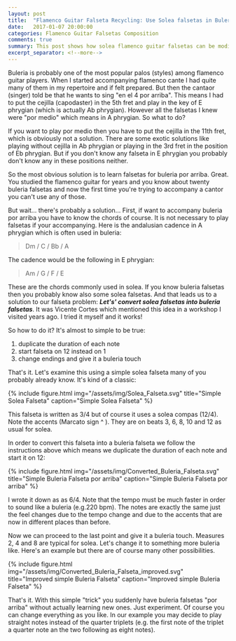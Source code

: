 ```yaml
---
layout: post
title:  "Flamenco Guitar Falseta Recycling: Use Solea falsetas in Buleria"
date:   2017-01-07 20:00:00
categories: Flamenco Guitar Falsetas Composition
comments: true
summary: This post shows how solea flamenco guitar falsetas can be modified in order to be used in buleria. 
excerpt_separator: <!--more-->
---
```


Buleria is probably one of the most popular palos (styles) among flamenco guitar players. When I started accompanying flamenco cante I had quite many of them in my repertoire and if felt prepared. But then the cantaor (singer) told be that he wants to sing "en el 4 por arriba". This means I had to put the cejilla (capodaster) in the 5th fret and play in the key of E phrygian (which is actually Ab phrygian). However all the falsetas I knew were "por medio" which means in A phrygian. So what to do? 
<!--more-->
If you want to play por medio then you have to put the cejilla in the 11th fret, which is obviously not a solution. There are some exotic solutions like playing without cejilla in Ab phrygian or playing in the 3rd fret in the position of Eb phrygian. But if you don't know any falseta in E phrygian you probably don't know any in these positions neither.

So the most obvious solution is to learn falsetas for buleria por arriba. Great. You studied the flamenco guitar for years and you know about twenty buleria falsetas and now the first time you're trying to accompany a cantor you can't use any of those.

But wait... there's probably a solution... First, if want to accompany buleria por arriba you have to know the chords of course. It is not necessary to play falsetas if your accompanying. Here is the andalusian cadence in A phrygian which is often used in buleria:

> Dm / C / Bb / A

The cadence would be the following in E phrygian:

> Am / G / F / E

These are the chords commonly used in solea. If you know buleria falsetas then you probably know also some solea falsetas. And that leads us to a solution to our falseta problem: ***Let's' convert solea falsetas into buleria falsetas***. It was Vicente Cortes which mentioned this idea in a workshop I visited years ago. I tried it myself and it works!

So how to do it? It's almost to simple to be true:

1. duplicate the duration of each note
2. start falseta on 12 instead on 1
3. change endings and give it a buleria touch

That's it. Let's examine this using a simple solea falseta many of you probably already know. It's kind of a classic:

{% include figure.html
            img="/assets/img/Solea_Falseta.svg"
            title="Simple Solea Falseta"
            caption="Simple Solea Falseta" %}


This falseta is written as 3/4 but of course it uses a solea compas (12/4). Note the accents (Marcato sign ^ ). They are on beats 3, 6, 8, 10 and 12 as usual for solea.

In order to convert this falseta into a buleria falseta we follow the instructions above which means we duplicate the duration of each note and start it on 12:

{% include figure.html
            img="/assets/img/Converted_Buleria_Falseta.svg"
            title="Simple Buleria Falseta por arriba"
            caption="Simple Buleria Falseta por arriba" %}

I wrote it down as as 6/4. Note that the tempo must be much faster in order to sound like a buleria (e.g.220 bpm). The notes are exactly the same just the feel changes due to the tempo change and due to the accents that are now in different places than before.

Now we can proceed to the last point and give it a buleria touch. Measures 2, 4 and 8 are typical for solea. Let's change it to something more buleria like. Here's an example but there are of course many other possibilities.

{% include figure.html
            img="/assets/img/Converted_Buleria_Falseta_improved.svg"
            title="Improved simple Buleria Falseta"
            caption="Improved simple Buleria Falseta" %}
            
That's it. With this simple "trick" you suddenly have buleria falsetas "por arriba" without actually learning new ones. Just experiment. Of course you can change everything as you like. In our example you may decide to play straight notes instead of the quarter triplets (e.g. the first note of the triplet a quarter note an the two following as eight notes).